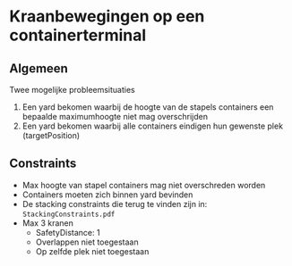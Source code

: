 # Kraanbewegingen op een containerterminal
## Algemeen
Twee mogelijke probleemsituaties
1. Een yard bekomen waarbij de hoogte van de stapels containers een bepaalde maximumhoogte niet mag overschrijden
2. Een yard bekomen waarbij alle containers eindigen hun gewenste plek (targetPosition)

## Constraints
* Max hoogte van stapel containers mag niet overschreden worden
* Containers moeten zich binnen yard bevinden
* De stacking constraints die terug te vinden zijn in: `StackingConstraints.pdf`
* Max 3 kranen
  * SafetyDistance: 1
  * Overlappen niet toegestaan
  * Op zelfde plek niet toegestaan
